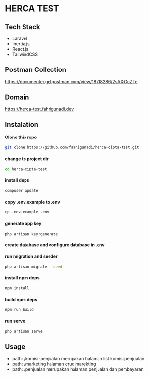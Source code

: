 # HERCA TEST

## Tech Stack
- Laravel
- Inertia.js
- React.js
- TailwindCSS

## Postman Collection
https://documenter.getpostman.com/view/18718286/2sAXjGcZTe

## Domain
https://herca-test.fahrigunadi.dev

## Instalation
#### Clone this repo
```sh
git clone https://github.com/fahrigunadi/herca-cipta-test.git
```
#### change to project dir
```sh
cd herca-cipta-test
```
#### install deps
```sh
composer update
```
#### copy .env.example to .env
```sh
cp .env.example .env
```

#### generate app key
```sh
php artisan key:generate
```
#### create database and configure database in .env

#### run migration and seeder
```sh
php artisan migrate --seed
```

#### install npm deps
```sh
npm install
```

#### build npm deps
```sh
npm run build
```

#### run serve
```sh
php artisan serve
```

## Usage
- path: /komisi-penjualan merupakan halaman list komisi penjualan
- path: /marketing halaman crud marekting
- path: /penjualan merupakan halaman penjualan dan pembayaran

